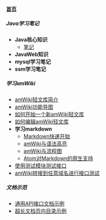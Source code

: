 
#### [首页](?file=home-首页)

##### Java学习笔记
- **Java核心知识**
    - [笔记](?file=001-Java学习笔记/001-Java核心知识/001-笔记 "笔记")
- **JavaWeb知识**
- **mysql学习笔记**
- **ssm学习笔记**

##### 学习amWiki
- [amWiki轻文库简介](?file=002-学习amWiki/01-amWiki轻文库简介 "amWiki轻文库简介")
- [amWiki功能导图](?file=002-学习amWiki/02-amWiki功能导图 "amWiki功能导图")
- [如何开始一个新amWiki轻文库](?file=002-学习amWiki/03-如何开始一个新amWiki轻文库 "如何开始一个新amWiki轻文库")
- [如何编辑amWiki轻文库](?file=002-学习amWiki/04-如何编辑amWiki轻文库 "如何编辑amWiki轻文库")
- **学习markdown**
    - [Markdown快速开始](?file=002-学习amWiki/05-学习markdown/01-Markdown快速开始 "Markdown快速开始")
    - [amWiki与语法高亮](?file=002-学习amWiki/05-学习markdown/02-amWiki与语法高亮 "amWiki与语法高亮")
    - [amWiki与流程图](?file=002-学习amWiki/05-学习markdown/03-amWiki与流程图 "amWiki与流程图")
    - [Atom对Markdown的原生支持](?file=002-学习amWiki/05-学习markdown/05-Atom对Markdown的原生支持 "Atom对Markdown的原生支持")
- [使用测试模块测试接口](?file=002-学习amWiki/06-使用测试模块测试接口 "使用测试模块测试接口")
- [amWiki转接到任意域名进行接口测试](?file=002-学习amWiki/07-amWiki转接到任意域名进行接口测试 "amWiki转接到任意域名进行接口测试")

##### 文档示范
- [通用API接口文档示例](?file=003-文档示范/001-通用API接口文档示例 "通用API接口文档示例")
- [超长文档页内目录示例](?file=003-文档示范/002-超长文档页内目录示例 "超长文档页内目录示例")
